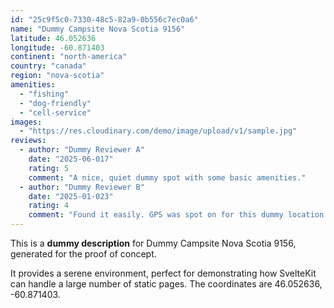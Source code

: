 ```yaml
---
id: "25c9f5c0-7330-48c5-82a9-0b556c7ec0a6"
name: "Dummy Campsite Nova Scotia 9156"
latitude: 46.052636
longitude: -60.871403
continent: "north-america"
country: "canada"
region: "nova-scotia"
amenities:
  - "fishing"
  - "dog-friendly"
  - "cell-service"
images:
  - "https://res.cloudinary.com/demo/image/upload/v1/sample.jpg"
reviews:
  - author: "Dummy Reviewer A"
    date: "2025-06-017"
    rating: 5
    comment: "A nice, quiet dummy spot with some basic amenities."
  - author: "Dummy Reviewer B"
    date: "2025-01-023"
    rating: 4
    comment: "Found it easily. GPS was spot on for this dummy location."
---
```


This is a **dummy description** for Dummy Campsite Nova Scotia 9156, generated for the proof of concept.

It provides a serene environment, perfect for demonstrating how SvelteKit can handle a large number of static pages. The coordinates are 46.052636, -60.871403.
